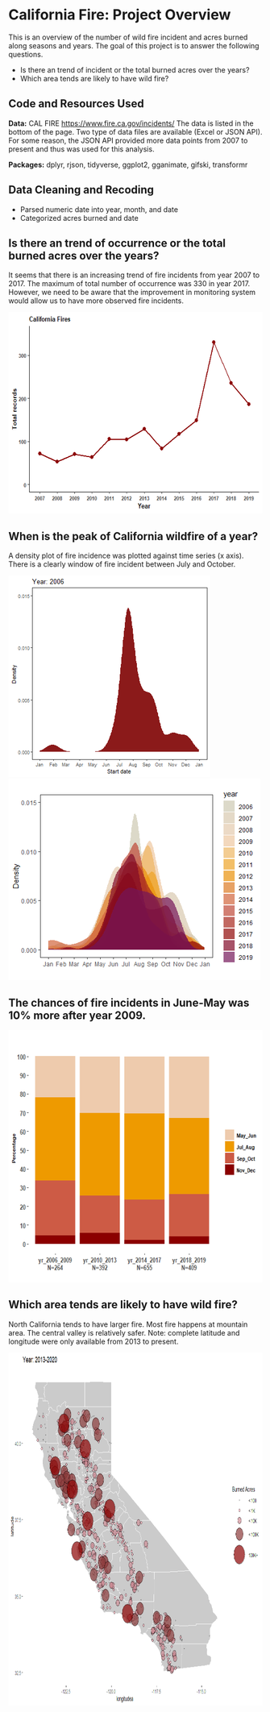 # California Fire: Project Overview 
This is an overview of the number of wild fire incident and acres burned along seasons and years. The goal of this project is to answer the following questions.
* Is there an trend of incident or the total burned acres over the years?
* Which area tends are likely to have wild fire?


## Code and Resources Used 
**Data:** CAL FIRE https://www.fire.ca.gov/incidents/  The data is listed in the bottom of the page. Two type of data files are available (Excel or JSON API). For some reason, the JSON API provided more data points from 2007 to present and  thus was used for this analysis.

**Packages:** dplyr, rjson, tidyverse, ggplot2, gganimate, gifski, transformr


## Data Cleaning and Recoding
* Parsed numeric date into year, month, and date
* Categorized acres burned and date


## Is there an trend of occurrence or the total burned acres over the years?
It seems that there is an increasing trend of fire incidents from year 2007 to 2017. The maximum of total number of occurrence was 330 in year 2017. However, we need to be aware that the improvement in monitoring system would allow us to have more observed fire incidents.

<img src="image/total_fire.png" height="400"> 


## When is the peak of California wildfire of a year? 
A density plot of fire incidence was plotted against time series (x axis). There is a clearly window of fire incident between July and October.  

<img src="image/FireSta_output.gif" height="400">
<img src="image/Rplot.png" height="400">



## The chances of fire incidents in June-May was 10% more after year 2009. 
<img src="image/stackedbarplot.png"  height="500">


## Which area tends are likely to have wild fire?
North California tends to have larger fire. Most fire happens  at mountain area. The central valley is relatively safer. Note: complete latitude and longitude were only available from 2013 to present. 

<img src="image/FireMap.png"  height="700">

